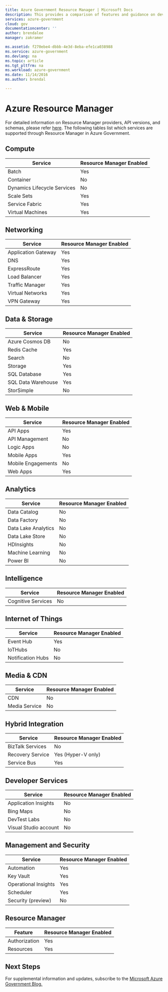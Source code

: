 ```yaml
---
title: Azure Government Resource Manager | Microsoft Docs
description: This provides a comparison of features and guidance on developing applications for Azure Government.
services: azure-government
cloud: gov
documentationcenter: ''
author: brendalee
manager: zakramer

ms.assetid: f270ebe4-dbbb-4e3d-8eba-efe1ca038988
ms.service: azure-government
ms.devlang: na
ms.topic: article
ms.tgt_pltfrm: na
ms.workload: azure-government
ms.date: 11/14/2016
ms.author: brendal

---
```

# Azure Resource Manager
For detailed information on Resource Manager providers, API versions, and schemas, please refer [here](../azure-resource-manager/resource-manager-supported-services.md). The following tables list which services are supported through Resource Manager in Azure Government.

## Compute
| Service | Resource Manager Enabled |
| --- | --- |
| Batch |Yes |
| Container |No |
| Dynamics Lifecycle Services |No |
| Scale Sets |Yes |
| Service Fabric |Yes |
| Virtual Machines |Yes |

## Networking
| Service | Resource Manager Enabled |
| --- | --- |
| Application Gateway |Yes |
| DNS |Yes |
| ExpressRoute |Yes |
| Load Balancer |Yes |
| Traffic Manager |Yes |
| Virtual Networks |Yes |
| VPN Gateway |Yes |

## Data & Storage
| Service | Resource Manager Enabled |
| --- | --- |
| Azure Cosmos DB |No |
| Redis Cache |Yes |
| Search |No |
| Storage |Yes |
| SQL Database |Yes |
| SQL Data Warehouse |Yes |
| StorSimple |No |

## Web & Mobile
| Service | Resource Manager Enabled |
| --- | --- |
| API Apps |Yes |
| API Management |No |
| Logic Apps |No |
| Mobile Apps |Yes |
| Mobile Engagements |No |
| Web Apps |Yes |

## Analytics
| Service | Resource Manager Enabled |
| --- | --- |
| Data Catalog |No |
| Data Factory |No |
| Data Lake Analytics |No |
| Data Lake Store |No |
| HDInsights |No |
| Machine Learning |No |
| Power BI |No |

## Intelligence
| Service | Resource Manager Enabled |
| --- | --- |
| Cognitive Services |No |

## Internet of Things
| Service | Resource Manager Enabled |
| --- | --- |
| Event Hub |Yes |
| IoTHubs |No |
| Notification Hubs |No |

## Media & CDN
| Service | Resource Manager Enabled |
| --- | --- |
| CDN |No |
| Media Service |No |

## Hybrid Integration
| Service | Resource Manager Enabled |
| --- | --- |
| BizTalk Services |No |
| Recovery Service |Yes (Hyper-V only) |
| Service Bus |Yes |

## Developer Services
| Service | Resource Manager Enabled |
| --- | --- |
| Application Insights |No |
| Bing Maps |No |
| DevTest Labs |No |
| Visual Studio account |No |

## Management and Security
| Service | Resource Manager Enabled |
| --- | --- |
| Automation |Yes |
| Key Vault |Yes |
| Operational Insights |Yes |
| Scheduler |Yes |
| Security (preview) |No |

## Resource Manager
| Feature | Resource Manager Enabled |
| --- | --- |
| Authorization |Yes |
| Resources |Yes |

## Next Steps
For supplemental information and updates, subscribe to the
<a href="https://blogs.msdn.microsoft.com/azuregov/">Microsoft Azure Government Blog. </a>

